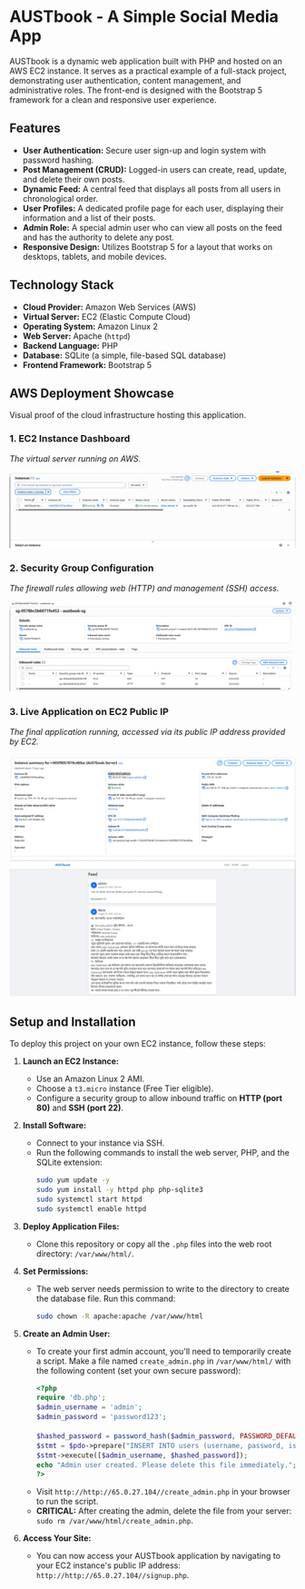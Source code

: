 # AUSTbook - A Simple Social Media App

AUSTbook is a dynamic web application built with PHP and hosted on an AWS EC2 instance. It serves as a practical example of a full-stack project, demonstrating user authentication, content management, and administrative roles. The front-end is designed with the Bootstrap 5 framework for a clean and responsive user experience.

## Features

-   **User Authentication:** Secure user sign-up and login system with password hashing.
-   **Post Management (CRUD):** Logged-in users can create, read, update, and delete their own posts.
-   **Dynamic Feed:** A central feed that displays all posts from all users in chronological order.
-   **User Profiles:** A dedicated profile page for each user, displaying their information and a list of their posts.
-   **Admin Role:** A special admin user who can view all posts on the feed and has the authority to delete any post.
-   **Responsive Design:** Utilizes Bootstrap 5 for a layout that works on desktops, tablets, and mobile devices.

## Technology Stack

-   **Cloud Provider:** Amazon Web Services (AWS)
-   **Virtual Server:** EC2 (Elastic Compute Cloud)
-   **Operating System:** Amazon Linux 2
-   **Web Server:** Apache (`httpd`)
-   **Backend Language:** PHP
-   **Database:** SQLite (a simple, file-based SQL database)
-   **Frontend Framework:** Bootstrap 5

## AWS Deployment Showcase

Visual proof of the cloud infrastructure hosting this application.

### 1. EC2 Instance Dashboard
*The virtual server running on AWS.*

![alt text](https://github.com/abrar-khan-alvi/AUSTbook/blob/main/ec2-dashboard.png)

### 2. Security Group Configuration
*The firewall rules allowing web (HTTP) and management (SSH) access.*

![alt text](https://github.com/abrar-khan-alvi/AUSTbook/blob/main/security-group-rules.png)

### 3. Live Application on EC2 Public IP
*The final application running, accessed via its public IP address provided by EC2.*

![alt text](https://github.com/abrar-khan-alvi/AUSTbook/blob/main/public-ip-address.png)
![alt text](https://github.com/abrar-khan-alvi/AUSTbook/blob/main/live-application.png)
## Setup and Installation

To deploy this project on your own EC2 instance, follow these steps:

1.  **Launch an EC2 Instance:**
    -   Use an Amazon Linux 2 AMI.
    -   Choose a `t3.micro` instance (Free Tier eligible).
    -   Configure a security group to allow inbound traffic on **HTTP (port 80)** and **SSH (port 22)**.

2.  **Install Software:**
    -   Connect to your instance via SSH.
    -   Run the following commands to install the web server, PHP, and the SQLite extension:
        ```bash
        sudo yum update -y
        sudo yum install -y httpd php php-sqlite3
        sudo systemctl start httpd
        sudo systemctl enable httpd
        ```

3.  **Deploy Application Files:**
    -   Clone this repository or copy all the `.php` files into the web root directory: `/var/www/html/`.

4.  **Set Permissions:**
    -   The web server needs permission to write to the directory to create the database file. Run this command:
        ```bash
        sudo chown -R apache:apache /var/www/html
        ```

5.  **Create an Admin User:**
    -   To create your first admin account, you'll need to temporarily create a script. Make a file named `create_admin.php` in `/var/www/html/` with the following content (set your own secure password):
        ```php
        <?php
        require 'db.php';
        $admin_username = 'admin';
        $admin_password = 'password123';

        $hashed_password = password_hash($admin_password, PASSWORD_DEFAULT);
        $stmt = $pdo->prepare("INSERT INTO users (username, password, is_admin) VALUES (?, ?, 1)");
        $stmt->execute([$admin_username, $hashed_password]);
        echo "Admin user created. Please delete this file immediately.";
        ?>
        ```
    -   Visit `http://http://65.0.27.104//create_admin.php` in your browser to run the script.
    -   **CRITICAL:** After creating the admin, delete the file from your server: `sudo rm /var/www/html/create_admin.php`.

6.  **Access Your Site:**
    -   You can now access your AUSTbook application by navigating to your EC2 instance's public IP address: `http://http://65.0.27.104//signup.php`.

